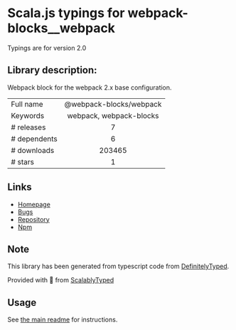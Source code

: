 
# Scala.js typings for webpack-blocks__webpack

Typings are for version 2.0

## Library description:
Webpack block for the webpack 2.x base configuration.

|                    |                 |
| ------------------ | :-------------: |
| Full name          | @webpack-blocks/webpack |
| Keywords           | webpack, webpack-blocks |
| # releases         | 7 |
| # dependents       | 6 |
| # downloads        | 203465 |
| # stars            | 1 |

## Links
- [Homepage](https://github.com/andywer/webpack-blocks#readme)
- [Bugs](https://github.com/andywer/webpack-blocks/issues)
- [Repository](https://github.com/andywer/webpack-blocks)
- [Npm](https://www.npmjs.com/package/%40webpack-blocks%2Fwebpack)
    


## Note
This library has been generated from typescript code from [DefinitelyTyped](https://definitelytyped.org).

Provided with :purple_heart: from [ScalablyTyped](https://github.com/oyvindberg/ScalablyTyped)

## Usage
See [the main readme](../../readme.md) for instructions.


